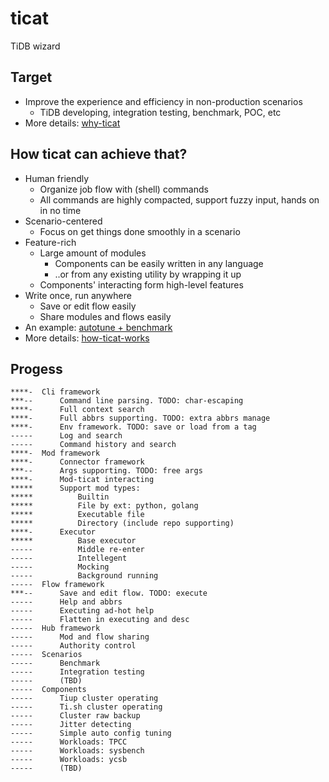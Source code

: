 # ticat
TiDB wizard

## Target
* Improve the experience and efficiency in non-production scenarios
    * TiDB developing, integration testing, benchmark, POC, etc
* More details: [why-ticat](./doc/why-ticat.md)

## How ticat can achieve that?
* Human friendly
    * Organize job flow with (shell) commands
    * All commands are highly compacted, support fuzzy input, hands on in no time
* Scenario-centered
    * Focus on get things done smoothly in a scenario
* Feature-rich
    * Large amount of modules
        * Components can be easily written in any language
        * ..or from any existing utility by wrapping it up
    * Components' interacting form high-level features
* Write once, run anywhere
    * Save or edit flow easily
    * Share modules and flows easily
* An example: [autotune + benchmark](./doc/usage-draft/benchmark.md)
* More details: [how-ticat-works](./doc/how-ticat-works.md)

## Progess
```
****-  Cli framework
***--      Command line parsing. TODO: char-escaping
****-      Full context search
****-      Full abbrs supporting. TODO: extra abbrs manage
****-      Env framework. TODO: save or load from a tag
-----      Log and search
-----      Command history and search
****-  Mod framework
****-      Connector framework
***--      Args supporting. TODO: free args
****-      Mod-ticat interacting
*****      Support mod types:
*****          Builtin
*****          File by ext: python, golang
*****          Executable file
*****          Directory (include repo supporting)
****-      Executor
*****          Base executor
-----          Middle re-enter
-----          Intellegent
-----          Mocking
-----          Background running
-----  Flow framework
***--      Save and edit flow. TODO: execute
-----      Help and abbrs
-----      Executing ad-hot help
-----      Flatten in executing and desc
-----  Hub framework
-----      Mod and flow sharing
-----      Authority control
-----  Scenarios
-----      Benchmark
-----      Integration testing
-----      (TBD)
-----  Components
-----      Tiup cluster operating
-----      Ti.sh cluster operating
-----      Cluster raw backup
-----      Jitter detecting
-----      Simple auto config tuning
-----      Workloads: TPCC
-----      Workloads: sysbench
-----      Workloads: ycsb
-----      (TBD)
```
